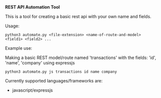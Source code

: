 **REST API Automation Tool**

This is a tool for creating a basic rest api with your own name and fields.

Usage:

`python3 automate.py <file-extension> <name-of-route-and-model> <field1> <field2> ...`

Example use:

Making a basic REST model/route named 'transactions' with the fields: 'id', 'name', 'company'
using expressjs 

`python3 automate.py js transactions id name company`

Currently supported languages/frameworks are:

* javascript/expressjs